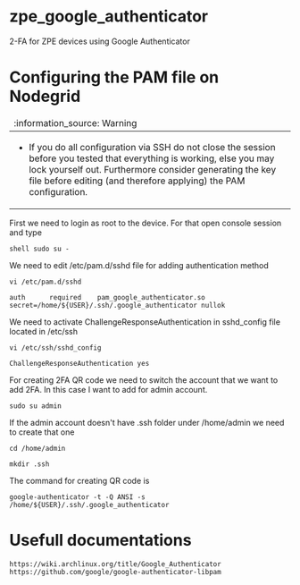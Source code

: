 # zpe_google_authenticator
2-FA for ZPE devices using Google Authenticator

# Configuring the PAM file on Nodegrid

<table>
  <thead>
    <tr>
      <td align="left">
        :information_source: Warning
      </td>
    </tr>
  </thead>

  <tbody>
    <tr>
      <td>
        <ul>
          <li>If you do all configuration via SSH do not close the session before you tested that everything is working,
    else you may lock yourself out. Furthermore consider generating the key file before editing (and therefore applying)
    the PAM configuration.</li>
        </ul>
      </td>
    </tr>
  </tbody>
</table>
    

First we need to login as root to the device. For that open console session and type

    shell sudo su -

We need to edit /etc/pam.d/sshd file for adding authentication method

    vi /etc/pam.d/sshd

    auth      required    pam_google_authenticator.so secret=/home/${USER}/.ssh/.google_authenticator nullok

We need to activate ChallengeResponseAuthentication in sshd_config file located in /etc/ssh

    vi /etc/ssh/sshd_config

    ChallengeResponseAuthentication yes

For creating 2FA QR code we need to switch the account that we want to add 2FA. In this case I want to add for admin account.

    sudo su admin

If the admin account doesn't have .ssh folder under /home/admin we need to create that one

    cd /home/admin

    mkdir .ssh

The command for creating QR code is

    google-authenticator -t -Q ANSI -s /home/${USER}/.ssh/.google_authenticator
    
    
# Usefull documentations

    https://wiki.archlinux.org/title/Google_Authenticator
    https://github.com/google/google-authenticator-libpam
        
        
